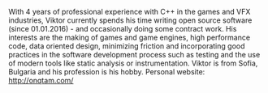 With 4 years of professional experience with C++ in the games and VFX industries, Viktor currently spends his time writing open source software (since 01.01.2016) - and occasionally doing some contract work. His interests are the making of games and game engines, high performance code, data oriented design, minimizing friction and incorporating good practices in the software development process such as testing and the use of modern tools like static analysis or instrumentation. Viktor is from Sofia, Bulgaria and his profession is his hobby. Personal website: http://onqtam.com/

